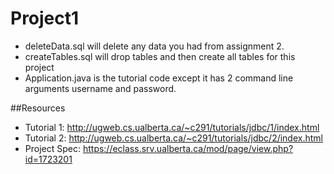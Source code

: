 # Project1


* deleteData.sql will delete any data you had from assignment 2.
* createTables.sql will drop tables and then create all tables for this project
* Application.java is the tutorial code except it has 2 command line arguments username and password.

##Resources
* Tutorial 1: http://ugweb.cs.ualberta.ca/~c291/tutorials/jdbc/1/index.html
* Tutorial 2: http://ugweb.cs.ualberta.ca/~c291/tutorials/jdbc/2/index.html
* Project Spec: https://eclass.srv.ualberta.ca/mod/page/view.php?id=1723201
